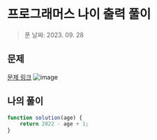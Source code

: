 # 프로그래머스 나이 출력 풀이
> 푼 날짜: 2023. 09. 28
## 문제
[문제 링크](https://school.programmers.co.kr/learn/courses/30/lessons/120820)
![image](https://github.com/makepin2r/TIL/assets/39889583/d249a52d-d379-40c0-8e9e-dc3fbe40e957)
## 나의 풀이
```javascript
function solution(age) {
    return 2022 - age + 1;
}
```
